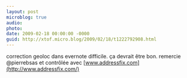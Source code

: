 ```yaml
---
layout: post
microblog: true
audio: 
photo: 
date: 2009-02-18 00:00:00 -0000
guid: http://xtof.micro.blog/2009/02/18/t1222792908.html
---
```

correction geoloc dans evernote difficile. ça devrait être bon. remercie @pierrebsas et contrôlée avec [www.addressfix.com](http://www.addressfix.com/)
